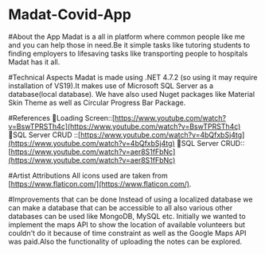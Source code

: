 # Madat-Covid-App

#About the App
Madat is a all in platform where common people like me and you can help those in need.Be it simple tasks like tutoring students to finding employers to lifesaving tasks like transporting people to hospitals Madat has it all.


#Technical Aspects
Madat is made using .NET 4.7.2 (so using it may require installation of VS19).It makes use of Microsoft SQL Server as a database(local database).
We have also used Nuget packages like Material Skin Theme as well as Circular Progress Bar Package.


#References
🔗Loading Screen::[https://www.youtube.com/watch?v=BswTPRSTh4c](https://www.youtube.com/watch?v=BswTPRSTh4c)
🔗SQL Server CRUD ::[https://www.youtube.com/watch?v=4bQfxbSj4tg](https://www.youtube.com/watch?v=4bQfxbSj4tg)
🔗SQL Server CRUD::[https://www.youtube.com/watch?v=aer8S1fFbNc](https://www.youtube.com/watch?v=aer8S1fFbNc)


#Artist Attributions
All icons used are taken from [https://www.flaticon.com/](https://www.flaticon.com/).


#Improvements that can be done
Instead of using a localized database we can make a database that can be accessible to all also various other databases can be used like MongoDB, MySQL etc. Initially we wanted to implement the maps API to show the location of available volunteers but couldn't do it because of  time constraint as well as the Google Maps API was paid.Also the functionality of uploading the notes can be explored.
